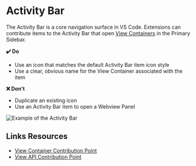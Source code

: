 # Activity Bar

The Activity Bar is a core navigation surface in VS Code. Extensions can contribute items to the Activity Bar that open [View Containers](api/ux-guidelines/views#view-containers) in the Primary Sidebar.

**✔️ Do**

- Use an icon that matches the default Activity Bar item icon style
- Use a clear, obvious name for the View Container associated with the item

**❌ Don't**

- Duplicate an existing icon
- Use an Activity Bar item to open a Webview Panel

![Example of the Activity Bar](images/examples/activity-bar.png)

## Links Resources

- [View Container Contribution Point](https://code.visualstudio.com/api/references/contribution-points#contributes.viewsContainers)
- [View API Contribution Point](https://code.visualstudio.com/api/references/contribution-points#contributes.views)

